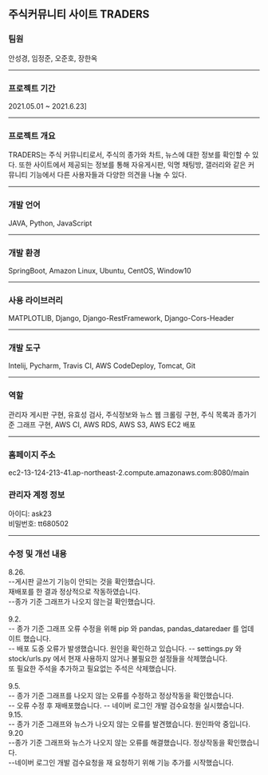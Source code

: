 <h2>주식커뮤니티 사이트 TRADERS </h2>
<h3>팀원</h3>
안성경, 임정준, 오준호, 장한옥<br>
<hr>
<h3>프로젝트 기간</h3>
2021.05.01 ~ 2021.6.23]<br>
<hr>
<h3>프로젝트 개요</h3>
TRADERS는 주식 커뮤니티로서, 주식의 종가와 차트, 뉴스에 대한 정보를 확인할 수 있다. 
또한 사이트에서 제공되는 정보를 통해 자유게시판, 익명 채팅방, 갤러리와 같은 커뮤니티 기능에서 다른 사용자들과 다양한 의견을 나눌 수 있다.
<hr>
<h3>개발 언어</h3>
JAVA, Python, JavaScript<br>
<hr>
<h3>개발 환경</h3>
SpringBoot, Amazon Linux, Ubuntu, CentOS, Window10 <br>
<hr>
<h3>사용 라이브러리</h3> 
  MATPLOTLIB, Django, Django-RestFramework, Django-Cors-Header<br>
<hr>
<h3>개발 도구</h3>
Intelij, Pycharm, Travis CI, AWS CodeDeploy, Tomcat, Git<br>
<hr>
<h3>역할</h3>
관리자 게시판 구현, 유효성 검사, 주식정보와 뉴스 웹 크롤링 구현, 주식 목록과 종가기준 그래프 구현, AWS CI, AWS RDS, AWS S3, AWS EC2 배포<br>
<hr>
<h3>홈페이지 주소</h3>
ec2-13-124-213-41.ap-northeast-2.compute.amazonaws.com:8080/main 
<br>
<h3>관리자 계정 정보</h3>
아이디: ask23<br>
비밀번호: tt680502

<hr>
<h3>수정 및 개선 내용</h3>
8.26. <br>
--게시판 글쓰기 기능이 안되는 것을 확인했습니다.<br>
재배포를 한 결과 정상적으로 작동하였습니다. <br>
--종가 기준 그래프가 나오지 않는걸 확인했습니다. <br>
<br>
9.2. <br>  
-- 종가 기준 그래프 오류 수정을 위해 pip 와 pandas, pandas_dataredaer 를 업데이트 했습니다.<br>
-- 배포 도중 오류가 발생했습니다. 원인을 확인하고 있습니다.
-- settings.py 와 stock/urls.py 에서 현재 사용하지 않거나 불필요한 설정들을 삭제했습니다. <br>
   또 필요한 주석을 추가하고 필요없는 주석은 삭제했습니다.<br>
<br>
9.5. <br>
-- 종가 기준 그래프를 나오지 않는 오류를 수정하고 정상작동을 확인했습니다.<br>
-- 오류 수정 후 재배포했습니다. 
-- 네이버 로그인 개발 검수요청을 실시했습니다.
<br>
9.15. <br>
-- 종가 기준 그래프와 뉴스가 나오지 않는 오류를 발견했습니다. 원인파악 중입니다.<br>
9.20<br>
--종가 기준 그래프와 뉴스가 나오지 않는 오류를 해결했습니다. 정상작동을 확인했습니다.<br>
--네이버 로그인 개발 검수요청을 재 요청하기 위해 기능 추가를 시작했습니다.<br>



